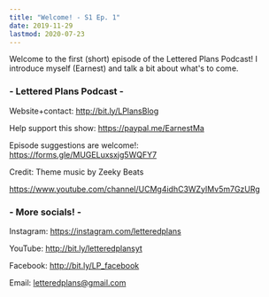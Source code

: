 ```yaml
---
title: "Welcome! - S1 Ep. 1"
date: 2019-11-29
lastmod: 2020-07-23
---
```


Welcome to the first (short) episode of the Lettered Plans Podcast! I introduce myself (Earnest) and talk a bit about what's to come.

### - Lettered Plans Podcast -

Website+contact: http://bit.ly/LPlansBlog

Help support this show: https://paypal.me/EarnestMa

Episode suggestions are welcome!: https://forms.gle/MUGELuxsxjg5WQFY7


Credit: Theme music by Zeeky Beats

https://www.youtube.com/channel/UCMg4idhC3WZyIMv5m7GzURg


### - More socials! -

Instagram: https://instagram.com/letteredplans

YouTube: http://bit.ly/letteredplansyt

Facebook: http://bit.ly/LP_facebook

Email: letteredplans@gmail.com
